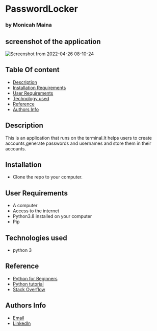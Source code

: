 # PasswordLocker

### by Monicah Maina

## screenshot of the application
![Screenshot from 2022-04-26 08-10-24](https://user-images.githubusercontent.com/93192319/165226296-2a9d9333-7e41-4d13-b3df-ca6794c76dc5.png)


## Table Of content

+ [Description](#description)
+ [Installation Requirements](#installationrequirements)
+ [User Requirements](#userrequirments)
+ [Technology used](#technologyused)
+ [Reference](#reference)
+ [Authors Info](#authors-info)

## Description
This is an application that runs on the terminal.It helps users to create accounts,generate passwords and usernames and store them in their accounts.

## Installation
* Clone the repo to your computer.

## User Requirements
* A computer
* Access to the internet
* Python3.8 installed on your computer
* Pip

## Technologies used
* python 3

## Reference
* [Python for Beginners](https://www.youtube.com/watch?v=kqtD5dpn9C8)
* [Python tutorial ](https://www.youtube.com/watch?v=qgwEs36D_Xc)
* [Stack Overflow](https://stackoverflow.com/questions/2847386/python-strings-and-integer-concatenation)

## Authors Info
* [Email](monicahjustus@gmail.com)
* [LinkedIn](https://www.linkedin.com/in/monicah-maina-440784236)
